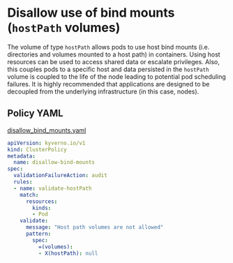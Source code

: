 # Disallow use of bind mounts (`hostPath` volumes)

The volume of type `hostPath` allows pods to use host bind mounts (i.e. directories and volumes mounted to a host path) in containers. Using host resources can be used to access shared data or escalate privileges. Also, this couples pods to a specific host and data persisted in the `hostPath` volume is coupled to the life of the node leading to potential pod scheduling failures. It is highly recommended that applications are designed to be decoupled from the underlying infrastructure (in this case, nodes).

## Policy YAML 

[disallow_bind_mounts.yaml](best_practices/disallow_bind_mounts.yaml) 

````yaml
apiVersion: kyverno.io/v1
kind: ClusterPolicy
metadata: 
  name: disallow-bind-mounts
spec:
  validationFailureAction: audit
  rules: 
  - name: validate-hostPath
    match: 
      resources: 
        kinds: 
        - Pod
    validate: 
      message: "Host path volumes are not allowed"
      pattern: 
        spec: 
          =(volumes): 
          - X(hostPath): null
````
